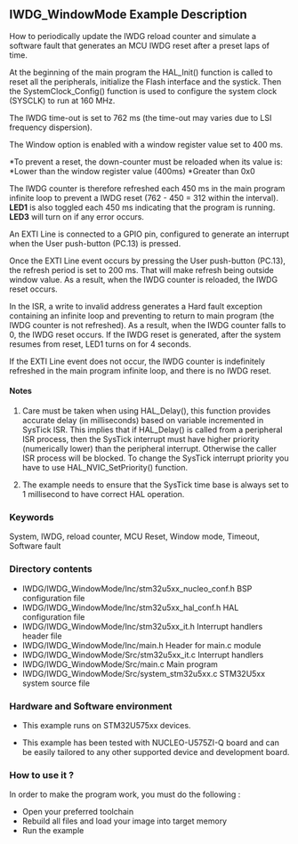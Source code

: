 ## <b>IWDG_WindowMode Example Description</b>

How to periodically update the IWDG reload counter and simulate a software fault that generates an MCU IWDG reset after a preset laps of time.

At the beginning of the main program the HAL_Init() function is called to reset
all the peripherals, initialize the Flash interface and the systick.
Then the SystemClock_Config() function is used to configure the system
clock (SYSCLK) to run at 160 MHz.

The IWDG time-out is set to 762 ms (the time-out may varies due to LSI frequency dispersion).

The Window option is enabled with a window register value set to 400 ms.

*To prevent a reset, the down-counter must be reloaded when its value is:
   *Lower than the window register value (400ms)
   *Greater than 0x0
   
The IWDG counter is therefore refreshed each 450 ms in the main program infinite loop to
prevent a IWDG reset (762 - 450 = 312 within the interval).
**LED1** is also toggled each 450 ms indicating that the program is running.
**LED3** will turn on if any error occurs.

An EXTI Line is connected to a GPIO pin, configured to generate an interrupt when the User push-button (PC.13) is pressed.

Once the EXTI Line event occurs by pressing the User push-button (PC.13),
the refresh period is set to 200 ms.
That will make refresh being outside window value. As a result, when the IWDG counter is reloaded,
the IWDG reset occurs.

In the ISR, a write to invalid address generates a Hard fault exception containing
an infinite loop and preventing to return to main program (the IWDG counter is
not refreshed).
As a result, when the IWDG counter falls to 0, the IWDG reset occurs.
If the IWDG reset is generated, after the system resumes from reset, LED1 turns on for 4 seconds.

If the EXTI Line event does not occur, the IWDG counter is indefinitely refreshed
in the main program infinite loop, and there is no IWDG reset.

#### <b>Notes</b>

 1. Care must be taken when using HAL_Delay(), this function provides accurate
    delay (in milliseconds) based on variable incremented in SysTick ISR. This
    implies that if HAL_Delay() is called from a peripheral ISR process, then
    the SysTick interrupt must have higher priority (numerically lower)
    than the peripheral interrupt. Otherwise the caller ISR process will be blocked.
    To change the SysTick interrupt priority you have to use HAL_NVIC_SetPriority() function.

 2. The example needs to ensure that the SysTick time base is always set to 1 millisecond
    to have correct HAL operation.

### <b>Keywords</b>

System, IWDG, reload counter, MCU Reset, Window mode, Timeout, Software fault

### <b>Directory contents</b>

  - IWDG/IWDG_WindowMode/Inc/stm32u5xx_nucleo_conf.h BSP configuration file
  - IWDG/IWDG_WindowMode/Inc/stm32u5xx_hal_conf.h    HAL configuration file
  - IWDG/IWDG_WindowMode/Inc/stm32u5xx_it.h          Interrupt handlers header file
  - IWDG/IWDG_WindowMode/Inc/main.h                  Header for main.c module
  - IWDG/IWDG_WindowMode/Src/stm32u5xx_it.c          Interrupt handlers
  - IWDG/IWDG_WindowMode/Src/main.c                  Main program
  - IWDG/IWDG_WindowMode/Src/system_stm32u5xx.c      STM32U5xx system source file

### <b>Hardware and Software environment</b>

  - This example runs on STM32U575xx devices.

  - This example has been tested with NUCLEO-U575ZI-Q board and can be
    easily tailored to any other supported device and development board.

### <b>How to use it ?</b>

In order to make the program work, you must do the following :

 - Open your preferred toolchain
 - Rebuild all files and load your image into target memory
 - Run the example

